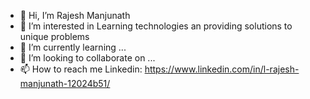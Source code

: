 - 👋 Hi, I’m Rajesh Manjunath
- 👀 I’m interested in Learning technologies an providing solutions to unique problems
- 🌱 I’m currently learning ...
- 💞️ I’m looking to collaborate on ...
- 📫 How to reach me Linkedin: https://www.linkedin.com/in/l-rajesh-manjunath-12024b51/

<!---
raj23manj/raj23manj is a ✨ special ✨ repository because its `README.md` (this file) appears on your GitHub profile.
You can click the Preview link to take a look at your changes.
--->
